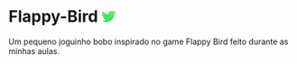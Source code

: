 # Flappy-Bird <img src="images/twitter_bird.png" alt="O passarinho é uma fusão do antigo twitter + whatsapp" width="5%" height="5%" style="left:50px">
Um pequeno joguinho bobo inspirado no game Flappy Bird feito durante as minhas aulas.
